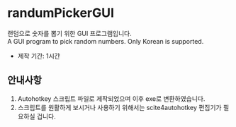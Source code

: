 # randumPickerGUI
랜덤으로 숫자를 뽑기 위한 GUI 프로그램입니다.  
A GUI program to pick random numbers. Only Korean is supported.

- 제작 기간: 1시간

## 안내사항
1. Autohotkey 스크립트 파일로 제작되었으며 이후 exe로 변환하였습니다.
2. 스크립트를 원활하게 보시거나 사용하기 위해서는 scite4autohotkey 편집기가 필요하실 겁니다.
